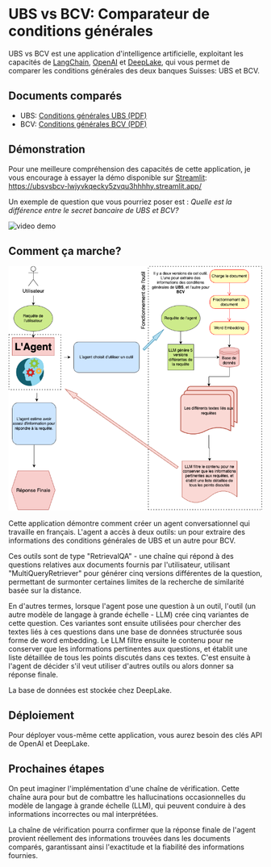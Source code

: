 # UBS vs BCV: Comparateur de conditions générales

UBS vs BCV est une application d'intelligence artificielle, exploitant les capacités de [LangChain](https://python.langchain.com/docs/get_started/introduction.html), [OpenAI](https://openai.com/) et [DeepLake](https://www.deeplake.ai/), qui vous permet de comparer les conditions générales des deux banques Suisses: UBS et BCV.

## Documents comparés
- UBS: [Conditions générales UBS (PDF)](https://www.ubs.com/global/fr/legal/country/switzerland/legalnotices/_jcr_content/mainpar/toplevelgrid_644694947/col1/linklist_411753453/link.1566204240.file/PS9jb250ZW50L2RhbS9hc3NldHMvY2MvZ2xvYmFsL2xlZ2FsL2RvYy9nZW5lcmFsLXRlcm1zLWFuZC1jb25kaXRpb25zLWZyLnBkZg==/general-terms-and-conditions-fr.pdf)
- BCV: [Conditions générales BCV (PDF)](https://www.bcv.ch/content/dam/bcv/fichiers/conditions/03008FR_2.pdf)

## Démonstration
Pour une meilleure compréhension des capacités de cette application, je vous encourage à essayer la démo disponible sur [Streamlit](https://ubsvsbcv-lwjyvkqecky5zvqu3hhhhy.streamlit.app/):
https://ubsvsbcv-lwjyvkqecky5zvqu3hhhhy.streamlit.app/

Un exemple de question que vous pourriez poser est : 
*Quelle est la différence entre le secret bancaire de UBS et BCV?*

![video demo](images/bcv_ubs.gif)

## Comment ça marche?
![App Flow chart](images/flow_bcv_ubs.png "Flow chart BCV vs UBS")

Cette application démontre comment créer un agent conversationnel qui travaille en français. L'agent a accès à deux outils: un pour extraire des informations des conditions générales de UBS et un autre pour BCV.

Ces outils sont de type "RetrievalQA" - une chaîne qui répond à des questions relatives aux documents fournis par l'utilisateur, utilisant "MultiQueryRetriever" pour générer cinq versions différentes de la question, permettant de surmonter certaines limites de la recherche de similarité basée sur la distance.

En d'autres termes, lorsque l'agent pose une question à un outil, l'outil (un autre modèle de langage à grande échelle - LLM) crée cinq variantes de cette question. Ces variantes sont ensuite utilisées pour chercher des textes liés à ces questions dans une base de données structurée sous forme de word embedding. Le LLM filtre ensuite le contenu pour ne conserver que les informations pertinentes aux questions, et établit une liste détaillée de tous les points discutés dans ces textes. C'est ensuite à l'agent de décider s'il veut utiliser d'autres outils ou alors  donner sa réponse finale.

La base de données est stockée chez DeepLake.

## Déploiement
Pour déployer vous-même cette application, vous aurez besoin des clés API de OpenAI et DeepLake.

## Prochaines étapes
On peut imaginer l'implémentation d'une chaîne de vérification. Cette chaîne aura pour but de combattre les hallucinations occasionnelles du modèle de langage à grande échelle (LLM), qui peuvent conduire à des informations incorrectes ou mal interprétées.

La chaîne de vérification pourra confirmer que la réponse finale de l'agent provient réellement des informations trouvées dans les documents comparés, garantissant ainsi l'exactitude et la fiabilité des informations fournies.
